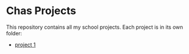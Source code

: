 # Chas Projects

This repository contains all my school projects.
Each project is in its own folder:

- [project 1](./project-1/index.html)